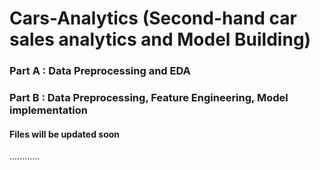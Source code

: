 # Cars-Analytics (Second-hand car sales analytics and Model Building)

### Part A : Data Preprocessing and EDA

### Part B : Data Preprocessing, Feature Engineering, Model implementation

#### Files will be updated soon
............
